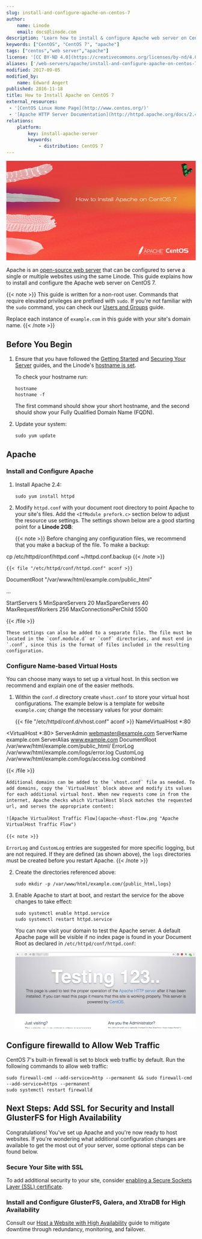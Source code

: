 ```yaml
---
slug: install-and-configure-apache-on-centos-7
author:
    name: Linode
    email: docs@linode.com
description: 'Learn how to install & configure Apache web server on Centos 7 on a Linode.'
keywords: ["CentOS", "CentOS 7", "apache"]
tags: ["centos","web server","apache"]
license: '[CC BY-ND 4.0](https://creativecommons.org/licenses/by-nd/4.0)'
aliases: ['/web-servers/apache/install-and-configure-apache-on-centos-7/','/websites/apache/install-and-configure-apache-on-centos-7/']
modified: 2017-09-05
modified_by:
    name: Edward Angert
published: 2016-11-18
title: How to Install Apache on CentOS 7
external_resources:
 - '[CentOS Linux Home Page](http://www.centos.org/)'
 - '[Apache HTTP Server Documentation](http://httpd.apache.org/docs/2.4/)'
relations:
    platform:
        key: install-apache-server
        keywords:
            - distribution: CentOS 7
---
```


![How to Install and Configure Apache Web Server on CentOS 7](How_to_Install_Apache_on_CentOS_7_smg.jpg)

Apache is an [open-source web server](https://httpd.apache.org/ABOUT_APACHE.html) that can be configured to serve a single or multiple websites using the same Linode. This guide explains how to install and configure the Apache web server on CentOS 7.

{{< note >}}
This guide is written for a non-root user. Commands that require elevated privileges are prefixed with `sudo`. If you're not familiar with the `sudo` command, you can check our [Users and Groups](/docs/tools-reference/linux-users-and-groups) guide.

Replace each instance of `example.com` in this guide with your site's domain name.
{{< /note >}}

## Before You Begin

1.  Ensure that you have followed the [Getting Started](/docs/getting-started) and [Securing Your Server](/docs/security/securing-your-server) guides, and the Linode's [hostname is set](/docs/getting-started#setting-the-hostname).

    To check your hostname run:

        hostname
        hostname -f

    The first command should show your short hostname, and the second should show your Fully Qualified Domain Name (FQDN).

2.  Update your system:

        sudo yum update

## Apache

### Install and Configure Apache

1.  Install Apache 2.4:

        sudo yum install httpd

2.  Modify `httpd.conf` with your document root directory to point Apache to your site's files. Add the `<IfModule prefork.c>` section below to adjust the resource use settings. The settings shown below are a good starting point for a **Linode 2GB**:

    {{< note >}}
Before changing any configuration files, we recommend that you make a backup of the file. To make a backup:

cp /etc/httpd/conf/httpd.conf ~/httpd.conf.backup
{{< /note >}}

    {{< file "/etc/httpd/conf/httpd.conf" aconf >}}
DocumentRoot "/var/www/html/example.com/public_html"

...

<IfModule prefork.c>
    StartServers        5
    MinSpareServers     20
    MaxSpareServers     40
    MaxRequestWorkers   256
    MaxConnectionsPerChild 5500
</IfModule>

{{< /file >}}


    These settings can also be added to a separate file. The file must be located in the `conf.module.d` or `conf` directories, and must end in `.conf`, since this is the format of files included in the resulting configuration.

### Configure Name-based Virtual Hosts

You can choose many ways to set up a virtual host. In this section we recommend and explain one of the easier methods.

1.  Within the `conf.d` directory create `vhost.conf` to store your virtual host configurations. The example below is a template for website `example.com`; change the necessary values for your domain:

    {{< file "/etc/httpd/conf.d/vhost.conf" aconf >}}
NameVirtualHost *:80

<VirtualHost *:80>
    ServerAdmin webmaster@example.com
    ServerName example.com
    ServerAlias www.example.com
    DocumentRoot /var/www/html/example.com/public_html/
    ErrorLog /var/www/html/example.com/logs/error.log
    CustomLog /var/www/html/example.com/logs/access.log combined
</VirtualHost>

{{< /file >}}


    Additional domains can be added to the `vhost.conf` file as needed. To add domains, copy the `VirtualHost` block above and modify its values for each additional virtual host. When new requests come in from the internet, Apache checks which VirtualHost block matches the requested url, and serves the appropriate content:

    ![Apache VirtualHost Traffic Flow](apache-vhost-flow.png "Apache VirtualHost Traffic Flow")

    {{< note >}}
`ErrorLog` and `CustomLog` entries are suggested for more specific logging, but are not required. If they are defined (as shown above), the `logs` directories must be created before you restart Apache.
{{< /note >}}

2.  Create the directories referenced above:

        sudo mkdir -p /var/www/html/example.com/{public_html,logs}

3.  Enable Apache to start at boot, and restart the service for the above changes to take effect:

        sudo systemctl enable httpd.service
        sudo systemctl restart httpd.service

    You can now visit your domain to test the Apache server. A default Apache page will be visible if no index page is found in your Document Root as declared in `/etc/httpd/conf/httpd.conf`:

    ![Apache on CentOS 7 Welcome Screen](centos7-apache-welcome.png "Welcome to Apache on CentOS 7")

## Configure firewalld to Allow Web Traffic

CentOS 7's built-in firewall is set to block web traffic by default. Run the following commands to allow web traffic:

    sudo firewall-cmd --add-service=http --permanent && sudo firewall-cmd --add-service=https --permanent
    sudo systemctl restart firewalld

## Next Steps: Add SSL for Security and Install GlusterFS for High Availability

Congratulations! You've set up Apache and you're now ready to host websites. If you're wondering what additional configuration changes are available to get the most out of your server, some optional steps can be found below.

### Secure Your Site with SSL

To add additional security to your site, consider [enabling a Secure Sockets Layer (SSL) certificate](/docs/security/ssl/ssl-apache2-centos).

### Install and Configure GlusterFS, Galera, and XtraDB for High Availability

Consult our [Host a Website with High Availability](/docs/websites/host-a-website-with-high-availability) guide to mitigate downtime through redundancy, monitoring, and failover.
